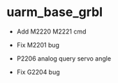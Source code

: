 # uarm_base_grbl

* Add M2220 M2221 cmd

* Fix M2201 bug

* P2206 analog query servo angle

* Fix G2204 bug